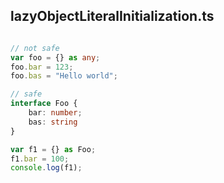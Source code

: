 ## lazyObjectLiteralInitialization.ts

```typescript

// not safe
var foo = {} as any;
foo.bar = 123;
foo.bas = "Hello world";

// safe
interface Foo {
    bar: number;
    bas: string
}

var f1 = {} as Foo;
f1.bar = 100;
console.log(f1);
```